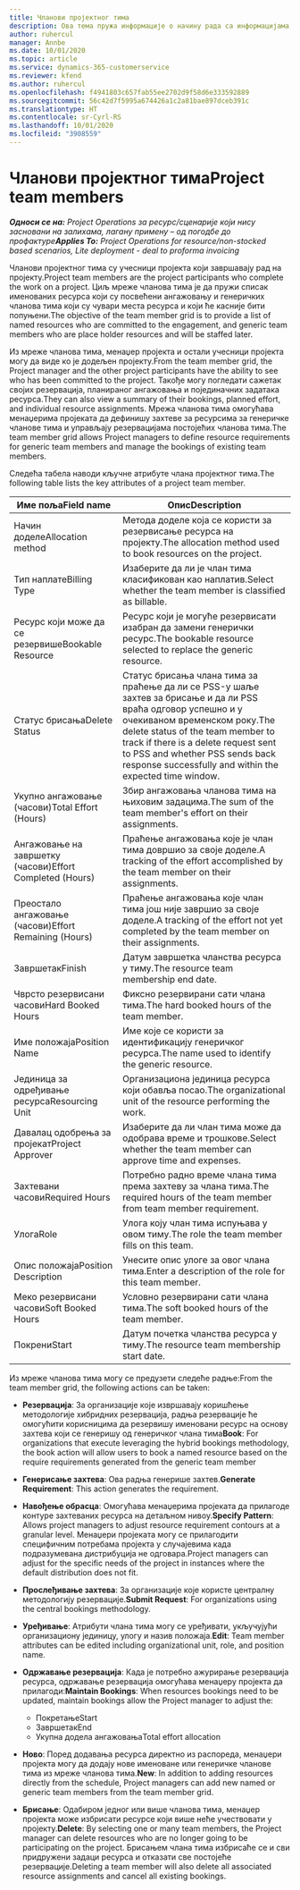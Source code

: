 ```yaml
---
title: Чланови пројектног тима
description: Ова тема пружа информације о начину рада са информацијама, атрибутима и распоредом чланова пројектног тима.
author: ruhercul
manager: Annbe
ms.date: 10/01/2020
ms.topic: article
ms.service: dynamics-365-customerservice
ms.reviewer: kfend
ms.author: ruhercul
ms.openlocfilehash: f4941803c657fab55ee2702d9f58d6e333592889
ms.sourcegitcommit: 56c42d7f5995a674426a1c2a81bae897dceb391c
ms.translationtype: HT
ms.contentlocale: sr-Cyrl-RS
ms.lasthandoff: 10/01/2020
ms.locfileid: "3908559"
---
```

# <a name="project-team-members"></a><span data-ttu-id="db9b2-103">Чланови пројектног тима</span><span class="sxs-lookup"><span data-stu-id="db9b2-103">Project team members</span></span>

<span data-ttu-id="db9b2-104">_**Односи се на:** Project Operations за ресурс/сценарије који нису засновани на залихама, лагану примену – од погодбе до профактуре_</span><span class="sxs-lookup"><span data-stu-id="db9b2-104">_**Applies To:** Project Operations for resource/non-stocked based scenarios, Lite deployment - deal to proforma invoicing_</span></span>

<span data-ttu-id="db9b2-105">Чланови пројектног тима су учесници пројекта који завршавају рад на пројекту.</span><span class="sxs-lookup"><span data-stu-id="db9b2-105">Project team members are the project participants who complete the work on a project.</span></span> <span data-ttu-id="db9b2-106">Циљ мреже чланова тима је да пружи списак именованих ресурса који су посвећени ангажовању и генеричких чланова тима који су чувари места ресурса и који ће касније бити попуњени.</span><span class="sxs-lookup"><span data-stu-id="db9b2-106">The objective of the team member grid is to provide a list of named resources who are committed to the engagement, and generic team members who are place holder resources and will be staffed later.</span></span>

<span data-ttu-id="db9b2-107">Из мреже чланова тима, менаџер пројекта и остали учесници пројекта могу да виде ко је додељен пројекту.</span><span class="sxs-lookup"><span data-stu-id="db9b2-107">From the team member grid, the Project manager and the other project participants have the ability to see who has been committed to the project.</span></span> <span data-ttu-id="db9b2-108">Такође могу погледати сажетак својих резервација, планираног ангажовања и појединачних задатака ресурса.</span><span class="sxs-lookup"><span data-stu-id="db9b2-108">They can also view a summary of their bookings, planned effort, and individual resource assignments.</span></span> <span data-ttu-id="db9b2-109">Мрежа чланова тима омогућава менаџерима пројеката да дефинишу захтеве за ресурсима за генеричке чланове тима и управљају резервацијама постојећих чланова тима.</span><span class="sxs-lookup"><span data-stu-id="db9b2-109">The team member grid allows Project managers to define resource requirements for generic team members and manage the bookings of existing team members.</span></span>

<span data-ttu-id="db9b2-110">Следећа табела наводи кључне атрибуте члана пројектног тима.</span><span class="sxs-lookup"><span data-stu-id="db9b2-110">The following table lists the key attributes of a project team member.</span></span>

| <span data-ttu-id="db9b2-111">Име поља</span><span class="sxs-lookup"><span data-stu-id="db9b2-111">Field name</span></span>          | <span data-ttu-id="db9b2-112">Опис</span><span class="sxs-lookup"><span data-stu-id="db9b2-112">Description</span></span>                                                                                                                                                                  |
|--------------------------|-----------------------------------------------------------------------------------------------------------------------------------------------------------------------------------|
| <span data-ttu-id="db9b2-113">Начин доделе</span><span class="sxs-lookup"><span data-stu-id="db9b2-113">Allocation method</span></span>        | <span data-ttu-id="db9b2-114">Метода доделе која се користи за резервисање ресурса на пројекту.</span><span class="sxs-lookup"><span data-stu-id="db9b2-114">The allocation method used to book resources on the project.</span></span>                                                                         |
| <span data-ttu-id="db9b2-115">Тип наплате</span><span class="sxs-lookup"><span data-stu-id="db9b2-115">Billing Type</span></span>             | <span data-ttu-id="db9b2-116">Изаберите да ли је члан тима класификован као наплатив.</span><span class="sxs-lookup"><span data-stu-id="db9b2-116">Select whether the team member is classified as billable.</span></span>                                                                                                                                       |
| <span data-ttu-id="db9b2-117">Ресурс који може да се резервише</span><span class="sxs-lookup"><span data-stu-id="db9b2-117">Bookable Resource</span></span>        | <span data-ttu-id="db9b2-118">Ресурс који је могуће резервисати изабран да замени генерички ресурс.</span><span class="sxs-lookup"><span data-stu-id="db9b2-118">The bookable resource selected to replace the generic resource.</span></span>                                                                                                                   |
| <span data-ttu-id="db9b2-119">Статус брисања</span><span class="sxs-lookup"><span data-stu-id="db9b2-119">Delete Status</span></span>            | <span data-ttu-id="db9b2-120">Статус брисања члана тима за праћење да ли се PSS-у шаље захтев за брисање и да ли PSS враћа одговор успешно и у очекиваном временском року.</span><span class="sxs-lookup"><span data-stu-id="db9b2-120">The delete status of the team member to track if there is a delete request sent to PSS and whether PSS sends back response successfully and within the expected time window.</span></span> |
| <span data-ttu-id="db9b2-121">Укупно ангажовање (часови)</span><span class="sxs-lookup"><span data-stu-id="db9b2-121">Total Effort (Hours)</span></span>     | <span data-ttu-id="db9b2-122">Збир ангажовања чланова тима на њиховим задацима.</span><span class="sxs-lookup"><span data-stu-id="db9b2-122">The sum of the team member's effort on their assignments.</span></span>                                                                                                                         |
| <span data-ttu-id="db9b2-123">Ангажовање на завршетку (часови)</span><span class="sxs-lookup"><span data-stu-id="db9b2-123">Effort Completed (Hours)</span></span> | <span data-ttu-id="db9b2-124">Праћење ангажовања које је члан тима довршио за своје доделе.</span><span class="sxs-lookup"><span data-stu-id="db9b2-124">A tracking of the effort accomplished by the team member on their assignments.</span></span>                                                                                           |
| <span data-ttu-id="db9b2-125">Преостало ангажовање (часови)</span><span class="sxs-lookup"><span data-stu-id="db9b2-125">Effort Remaining (Hours)</span></span> | <span data-ttu-id="db9b2-126">Праћење ангажовања које члан тима још није завршио за своје доделе.</span><span class="sxs-lookup"><span data-stu-id="db9b2-126">A tracking of the effort not yet completed by the team member on their assignments.</span></span>                                                                                    |
| <span data-ttu-id="db9b2-127">Завршетак</span><span class="sxs-lookup"><span data-stu-id="db9b2-127">Finish</span></span>                   | <span data-ttu-id="db9b2-128">Датум завршетка чланства ресурса у тиму.</span><span class="sxs-lookup"><span data-stu-id="db9b2-128">The resource team membership end date.</span></span>                                                                                                                                            |
| <span data-ttu-id="db9b2-129">Чврсто резервисани часови</span><span class="sxs-lookup"><span data-stu-id="db9b2-129">Hard Booked Hours</span></span>        | <span data-ttu-id="db9b2-130">Фиксно резервирани сати члана тима.</span><span class="sxs-lookup"><span data-stu-id="db9b2-130">The hard booked hours of the team member.</span></span>                                                                                                                                                                |
| <span data-ttu-id="db9b2-131">Име положаја</span><span class="sxs-lookup"><span data-stu-id="db9b2-131">Position Name</span></span>            | <span data-ttu-id="db9b2-132">Име које се користи за идентификацију генеричког ресурса.</span><span class="sxs-lookup"><span data-stu-id="db9b2-132">The name used to identify the generic resource.</span></span>                                                                                                                                   |
| <span data-ttu-id="db9b2-133">Јединица за одређивање ресурса</span><span class="sxs-lookup"><span data-stu-id="db9b2-133">Resourcing Unit</span></span>          | <span data-ttu-id="db9b2-134">Организациона јединица ресурса који обавља посао.</span><span class="sxs-lookup"><span data-stu-id="db9b2-134">The organizational unit of the resource performing the work.</span></span>                                                                                                                      |
| <span data-ttu-id="db9b2-135">Давалац одобрења за пројекат</span><span class="sxs-lookup"><span data-stu-id="db9b2-135">Project Approver</span></span>         | <span data-ttu-id="db9b2-136">Изаберите да ли члан тима може да одобрава време и трошкове.</span><span class="sxs-lookup"><span data-stu-id="db9b2-136">Select whether the team member can approve time and expenses.</span></span>                                                                                                                     |
| <span data-ttu-id="db9b2-137">Захтевани часови</span><span class="sxs-lookup"><span data-stu-id="db9b2-137">Required Hours</span></span>           | <span data-ttu-id="db9b2-138">Потребно радно време члана тима према захтеву за члана тима.</span><span class="sxs-lookup"><span data-stu-id="db9b2-138">The required hours of the team member from team member requirement.</span></span>                                                                                                                       |
| <span data-ttu-id="db9b2-139">Улога</span><span class="sxs-lookup"><span data-stu-id="db9b2-139">Role</span></span>                     | <span data-ttu-id="db9b2-140">Улога коју члан тима испуњава у овом тиму.</span><span class="sxs-lookup"><span data-stu-id="db9b2-140">The role the team member fills on this team.</span></span>                                                                                                                                |
| <span data-ttu-id="db9b2-141">Опис положаја</span><span class="sxs-lookup"><span data-stu-id="db9b2-141">Position Description</span></span>     | <span data-ttu-id="db9b2-142">Унесите опис улоге за овог члана тима.</span><span class="sxs-lookup"><span data-stu-id="db9b2-142">Enter a description of the role for this team member.</span></span>                                                                                                                             |
| <span data-ttu-id="db9b2-143">Меко резервисани часови</span><span class="sxs-lookup"><span data-stu-id="db9b2-143">Soft Booked Hours</span></span>        | <span data-ttu-id="db9b2-144">Условно резервирани сати члана тима.</span><span class="sxs-lookup"><span data-stu-id="db9b2-144">The soft booked hours of the team member.</span></span>                                                                                                                                                                 |
| <span data-ttu-id="db9b2-145">Покрени</span><span class="sxs-lookup"><span data-stu-id="db9b2-145">Start</span></span>                    | <span data-ttu-id="db9b2-146">Датум почетка чланства ресурса у тиму.</span><span class="sxs-lookup"><span data-stu-id="db9b2-146">The resource team membership start date.</span></span>                                                                                                                                          |

<span data-ttu-id="db9b2-147">Из мреже чланова тима могу се предузети следеће радње:</span><span class="sxs-lookup"><span data-stu-id="db9b2-147">From the team member grid, the following actions can be taken:</span></span>

- <span data-ttu-id="db9b2-148">**Резервација**: За организације које извршавају коришћење методологије хибридних резервација, радња резервације ће омогућити корисницима да резервишу именовани ресурс на основу захтева који се генеришу од генеричког члана тима</span><span class="sxs-lookup"><span data-stu-id="db9b2-148">**Book**: For organizations that execute leveraging the hybrid bookings methodology, the book action will allow users to book a named resource based on the require requirements generated from the generic team member</span></span>
- <span data-ttu-id="db9b2-149">**Генерисање захтева**: Ова радња генерише захтев.</span><span class="sxs-lookup"><span data-stu-id="db9b2-149">**Generate Requirement**: This action generates the requirement.</span></span>
- <span data-ttu-id="db9b2-150">**Навођење обрасца**: Омогућава менаџерима пројеката да прилагоде контуре захтеваних ресурса на детаљном нивоу.</span><span class="sxs-lookup"><span data-stu-id="db9b2-150">**Specify Pattern**: Allows project managers to adjust resource requirement contours at a granular level.</span></span> <span data-ttu-id="db9b2-151">Менаџери пројеката могу се прилагодити специфичним потребама пројекта у случајевима када подразумевана дистрибуција не одговара.</span><span class="sxs-lookup"><span data-stu-id="db9b2-151">Project managers can adjust for the specific needs of the project in instances where the default distribution does not fit.</span></span>
- <span data-ttu-id="db9b2-152">**Прослеђивање захтева**: За организације које користе централну методологију резервације.</span><span class="sxs-lookup"><span data-stu-id="db9b2-152">**Submit Request**: For organizations using the central bookings methodology.</span></span>
- <span data-ttu-id="db9b2-153">**Уређивање**: Атрибути члана тима могу се уређивати, укључујући организациону јединицу, улогу и назив положаја.</span><span class="sxs-lookup"><span data-stu-id="db9b2-153">**Edit**: Team member attributes can be edited including organizational unit, role, and position name.</span></span>
- <span data-ttu-id="db9b2-154">**Одржавање резервација**: Када је потребно ажурирање резервација ресурса, одржавање резервација омогућава менаџеру пројекта да прилагоди:</span><span class="sxs-lookup"><span data-stu-id="db9b2-154">**Maintain Bookings**: When resources bookings need to be updated, maintain bookings allow the Project manager to adjust the:</span></span>

    - <span data-ttu-id="db9b2-155">Покретање</span><span class="sxs-lookup"><span data-stu-id="db9b2-155">Start</span></span>
    - <span data-ttu-id="db9b2-156">Завршетак</span><span class="sxs-lookup"><span data-stu-id="db9b2-156">End</span></span>
    - <span data-ttu-id="db9b2-157">Укупна додела ангажовања</span><span class="sxs-lookup"><span data-stu-id="db9b2-157">Total effort allocation</span></span>

- <span data-ttu-id="db9b2-158">**Ново**: Поред додавања ресурса директно из распореда, менаџери пројекта могу да додају нове именоване или генеричке чланове тима из мреже чланова тима.</span><span class="sxs-lookup"><span data-stu-id="db9b2-158">**New**: In addition to adding resources directly from the schedule, Project managers can add new named or generic team members from the team member grid.</span></span>
- <span data-ttu-id="db9b2-159">**Брисање**: Одабиром једног или више чланова тима, менаџер пројекта може избрисати ресурсе који више неће учествовати у пројекту.</span><span class="sxs-lookup"><span data-stu-id="db9b2-159">**Delete**: By selecting one or many team members, the Project manager can delete resources who are no longer going to be participating on the project.</span></span> <span data-ttu-id="db9b2-160">Брисањем члана тима избрисаће се и сви придружени задаци ресурса и отказати све постојеће резервације.</span><span class="sxs-lookup"><span data-stu-id="db9b2-160">Deleting a team member will also delete all associated resource assignments and  cancel all existing bookings.</span></span>

